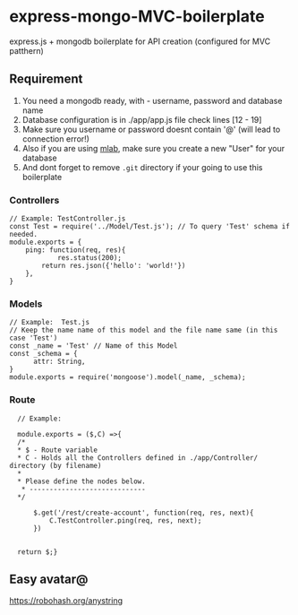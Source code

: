 # express-mongo-MVC-boilerplate
express.js + mongodb boilerplate for API creation (configured for MVC patthern)

## Requirement 

1. You need a mongodb ready, with - username, password and database name
2. Database configuration is in ./app/app.js file check lines [12 - 19] 
3. Make sure you username or password doesnt contain '@' (will lead to connection error!)
4. Also if you are using [mlab](https://mlab.com/), make sure you create a new "User" for your database
5. And dont forget to remove `.git` directory if your going to use this boilerplate

### Controllers

    // Example: TestController.js
    const Test = require('../Model/Test.js'); // To query 'Test' schema if needed.
    module.exports = {
	    ping: function(req, res){
	 	        res.status(200);
            return res.json({'hello': 'world!'})
	    },
    }

### Models

    // Example:  Test.js
    // Keep the name name of this model and the file name same (in this case 'Test')
    const _name = 'Test' // Name of this Model
    const _schema = {
	      attr: String,
    }
    module.exports = require('mongoose').model(_name, _schema);
  
### Route

      // Example:

      module.exports = ($,C) =>{
      /*
      * $ - Route variable
      * C - Holds all the Controllers defined in ./app/Controller/ directory (by filename)
      *
      *	Please define the nodes below.
       * -----------------------------
      */

    	  $.get('/rest/create-account', function(req, res, next){
    		  C.TestController.ping(req, res, next);
    	  })
    
      
      return $;}

## Easy avatar@ 

https://robohash.org/anystring
